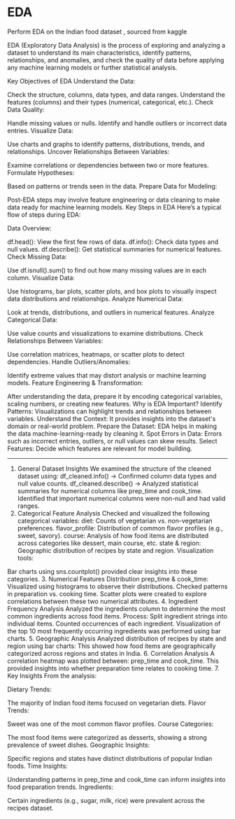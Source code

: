 # EDA
Perform EDA on the Indian food dataset , sourced from kaggle

EDA (Exploratory Data Analysis) is the process of exploring and analyzing a dataset to understand its main characteristics, identify patterns, relationships, and anomalies, and check the quality of data before applying any machine learning models or further statistical analysis.

Key Objectives of EDA
Understand the Data:

Check the structure, columns, data types, and data ranges.
Understand the features (columns) and their types (numerical, categorical, etc.).
Check Data Quality:

Handle missing values or nulls.
Identify and handle outliers or incorrect data entries.
Visualize Data:

Use charts and graphs to identify patterns, distributions, trends, and relationships.
Uncover Relationships Between Variables:

Examine correlations or dependencies between two or more features.
Formulate Hypotheses:

Based on patterns or trends seen in the data.
Prepare Data for Modeling:

Post-EDA steps may involve feature engineering or data cleaning to make data ready for machine learning models.
Key Steps in EDA
Here’s a typical flow of steps during EDA:

Data Overview:

df.head(): View the first few rows of data.
df.info(): Check data types and null values.
df.describe(): Get statistical summaries for numerical features.
Check Missing Data:

Use df.isnull().sum() to find out how many missing values are in each column.
Visualize Data:

Use histograms, bar plots, scatter plots, and box plots to visually inspect data distributions and relationships.
Analyze Numerical Data:

Look at trends, distributions, and outliers in numerical features.
Analyze Categorical Data:

Use value counts and visualizations to examine distributions.
Check Relationships Between Variables:

Use correlation matrices, heatmaps, or scatter plots to detect dependencies.
Handle Outliers/Anomalies:

Identify extreme values that may distort analysis or machine learning models.
Feature Engineering & Transformation:

After understanding the data, prepare it by encoding categorical variables, scaling numbers, or creating new features.
Why is EDA Important?
Identify Patterns: Visualizations can highlight trends and relationships between variables.
Understand the Context: It provides insights into the dataset's domain or real-world problem.
Prepare the Dataset: EDA helps in making the data machine-learning-ready by cleaning it.
Spot Errors in Data: Errors such as incorrect entries, outliers, or null values can skew results.
Select Features: Decide which features are relevant for model building.

-------------------------------------------------------------------------------------------------------------------------------------------------


1. General Dataset Insights
We examined the structure of the cleaned dataset using:
df_cleaned.info() → Confirmed column data types and null value counts.
df_cleaned.describe() → Analyzed statistical summaries for numerical columns like prep_time and cook_time.
Identified that important numerical columns were non-null and had valid ranges.
2. Categorical Feature Analysis
Checked and visualized the following categorical variables:
diet: Counts of vegetarian vs. non-vegetarian preferences.
flavor_profile: Distribution of common flavor profiles (e.g., sweet, savory).
course: Analysis of how food items are distributed across categories like dessert, main course, etc.
state & region: Geographic distribution of recipes by state and region.
Visualization tools:

Bar charts using sns.countplot() provided clear insights into these categories.
3. Numerical Features Distribution
prep_time & cook_time:
Visualized using histograms to observe their distributions.
Checked patterns in preparation vs. cooking time.
Scatter plots were created to explore correlations between these two numerical attributes.
4. Ingredient Frequency Analysis
Analyzed the ingredients column to determine the most common ingredients across food items.
Process:
Split ingredient strings into individual items.
Counted occurrences of each ingredient.
Visualization of the top 10 most frequently occurring ingredients was performed using bar charts.
5. Geographic Analysis
Analyzed distribution of recipes by state and region using bar charts:
This showed how food items are geographically categorized across regions and states in India.
6. Correlation Analysis
A correlation heatmap was plotted between:
prep_time and cook_time.
This provided insights into whether preparation time relates to cooking time.
7. Key Insights
From the analysis:

Dietary Trends:

The majority of Indian food items focused on vegetarian diets.
Flavor Trends:

Sweet was one of the most common flavor profiles.
Course Categories:

The most food items were categorized as desserts, showing a strong prevalence of sweet dishes.
Geographic Insights:

Specific regions and states have distinct distributions of popular Indian foods.
Time Insights:

Understanding patterns in prep_time and cook_time can inform insights into food preparation trends.
Ingredients:

Certain ingredients (e.g., sugar, milk, rice) were prevalent across the recipes dataset.
